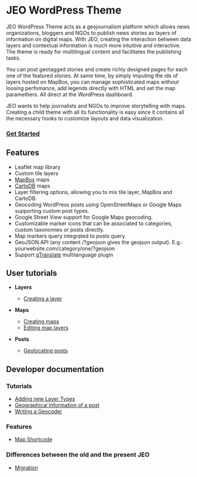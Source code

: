 # JEO WordPress Theme

JEO WordPress Theme acts as a geojournalism platform which allows news organizations, bloggers and NGOs to publish news stories as layers of information on digital maps. With JEO, creating the interaction between data layers and contextual information is much more intuitive and interactive. The theme is ready for multilingual content and facilitates the publishing tasks.

You can post geotagged stories and create richly designed pages for each one of the featured stories. At same time, by simply imputing the ids of layers hosted on MapBox, you can manage sophisticated maps without loosing perfomance, add legends directly with HTML and set the map paramethers. All direct at the WordPress dashboard.

JEO wants to help journalists and NGOs to improve storytelling with maps. Creating a child theme with all its functionality is easy since it contains all the necessary hooks to customize layouts and data visualization.

### [Get Started]()

## Features

 - Leaflet map library
 - Custom tile layers
 - [MapBox](http://mapbox.com/) maps
 - [CartoDB](http://cartodb.com/) maps
 - Layer filtering options, allowing you to mix tile layer, MapBox and CartoDB.
 - Geocoding WordPress posts using OpenStreetMaps or Google Maps supporting custom post types.
 - Google Street View support for Google Maps geocoding.
 - Customizable marker icons that can be associated to categories, custom taxonomies or posts directly.
 - Map markers query integrated to posts query.
 - GeoJSON API (any content /?geojson gives the geojson output). E.g.: yourwebsite.com/category/one/?geojson
 - Support [qTranslate](https://wordpress.org/plugins/qtranslate/) multilanguage plugin

## User tutorials

- **Layers**
    - [Creating a layer]()

- **Maps**
    - [Creating maps](creating-maps.md)
    - [Editing map layers]()

- **Posts**
    - [Geolocating posts](geolocating-posts.md)

## Developer documentation

### Tutorials

- [Adding new Layer Types](layer-types.md)
- [Geographical Information of a post](geo-information.md)
- [Writing a Geocoder](geocoders.md)

### Features

- [Map Shortcode](map-shortcode.md)

### Differences between the old and the present JEO

- [Migration](migration.md)